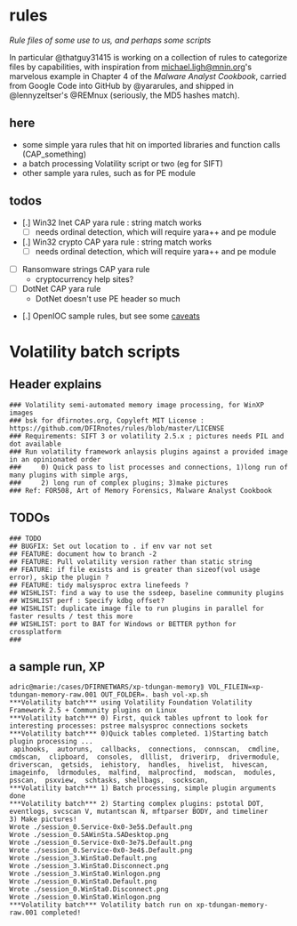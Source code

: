 # rules
*Rule files of some use to us, and perhaps some scripts*

In particular @thatguy31415 is working on a collection of rules to categorize files by capabilities, with inspiration from
michael.ligh@mnin.org's marvelous example in Chapter 4 of the *Malware Analyst Cookbook*, carried from Google Code into GitHub by @yararules, and shipped in @lennyzeltser's @REMnux (seriously, the MD5 hashes match).

## here
* some simple yara rules that hit on imported libraries and function calls (CAP_something)
* a batch processing Volatility script or two (eg for SIFT)
* other sample yara rules, such as for PE module

## todos
* [.] Win32 Inet CAP yara rule : string match works
	* [ ] needs ordinal detection, which will require yara++ and pe module
* [.] Win32 crypto CAP yara rule : string match works
	* [ ] needs ordinal detection, which will require yara++ and pe module
* [ ] Ransomware strings CAP yara rule 
	* cryptocurrency help sites?
* [ ] DotNet CAP yara rule
	* DotNet doesn't use PE header so much 	
* [.] OpenIOC sample rules, but see some [caveats](https://gist.github.com/adricnet/cb46d182200a40deb6d62c3906da59c9) 

Volatility batch scripts
===

Header explains
---

```
### Volatility semi-automated memory image processing, for WinXP images
### bsk for dfirnotes.org, Copyleft MIT License : https://github.com/DFIRnotes/rules/blob/master/LICENSE
### Requirements: SIFT 3 or volatility 2.5.x ; pictures needs PIL and dot available
### Run volatility framework anlaysis plugins against a provided image in an opinionated order
###     0) Quick pass to list processes and connections, 1)long run of many plugins with simple args, 
###     2) long run of complex plugins; 3)make pictures
### Ref: FOR508, Art of Memory Forensics, Malware Analyst Cookbook
```

TODOs
---

```
### TODO  
## BUGFIX: Set out location to . if env var not set
## FEATURE: document how to branch -2
## FEATURE: Pull volatility version rather than static string
## FEATURE: if file exists and is greater than sizeof(vol usage error), skip the plugin ?
## FEATURE: tidy malsysproc extra linefeeds ?
## WISHLIST: find a way to use the ssdeep, baseline community plugins 
## WISHLIST perf : Specify kdbg offset?
## WISHLIST: duplicate image file to run plugins in parallel for faster results / test this more
## WISHLIST: port to BAT for Windows or BETTER python for crossplatform
###
```

a sample run, XP
---

```
adric@marie:/cases/DFIRNETWARS/xp-tdungan-memory⟫ VOL_FILEIN=xp-tdungan-memory-raw.001 OUT_FOLDER=. bash vol-xp.sh                                                                        
***Volatility batch*** using Volatility Foundation Volatility Framework 2.5 + Community plugins on Linux
***Volatility batch*** 0) First, quick tables upfront to look for interesting processes: pstree malsysproc connections sockets 
***Volatility batch*** 0)Quick tables completed. 1)Starting batch plugin processing ...
 apihooks,  autoruns,  callbacks,  connections,  connscan,  cmdline,  cmdscan,  clipboard,  consoles,  dlllist,  driverirp,  drivermodule,  driverscan,  getsids,  iehistory,  handles,  hivelist,  hivescan,  imageinfo,  ldrmodules,  malfind,  malprocfind,  modscan,  modules,  psscan,  psxview,  schtasks, shellbags,  sockscan, 
***Volatility batch*** 1) Batch processing, simple plugin arguments done
***Volatility batch*** 2) Starting complex plugins: pstotal DOT, eventlogs, svcscan V, mutantscan N, mftparser BODY, and timeliner
3) Make pictures!
Wrote ./session_0.Service-0x0-3e5$.Default.png
Wrote ./session_0.SAWinSta.SADesktop.png
Wrote ./session_0.Service-0x0-3e7$.Default.png
Wrote ./session_0.Service-0x0-3e4$.Default.png
Wrote ./session_3.WinSta0.Default.png
Wrote ./session_3.WinSta0.Disconnect.png
Wrote ./session_3.WinSta0.Winlogon.png
Wrote ./session_0.WinSta0.Default.png
Wrote ./session_0.WinSta0.Disconnect.png
Wrote ./session_0.WinSta0.Winlogon.png
***Volatility batch*** Volatility batch run on xp-tdungan-memory-raw.001 completed!
```
